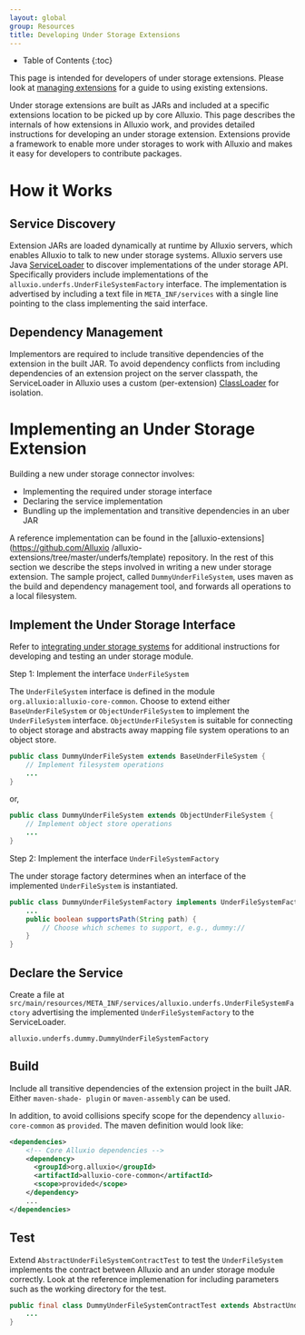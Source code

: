 ```yaml
---
layout: global
group: Resources
title: Developing Under Storage Extensions
---
```


* Table of Contents
{:toc}

This page is intended for developers of under storage extensions. Please look at [managing
extensions](UFSExtensions.html) for a guide to using existing extensions.

Under storage extensions are built as JARs and included at a specific extensions location to be
picked up by core Alluxio. This page describes the internals of how extensions in Alluxio work, and
provides detailed instructions for developing an under storage extension. Extensions provide a
framework to enable more under storages to work with Alluxio and makes it easy for developers to
contribute packages.

# How it Works

## Service Discovery

Extension JARs are loaded dynamically at runtime by Alluxio servers, which enables Alluxio to talk
to new under storage systems. Alluxio servers use Java
[ServiceLoader](https://docs.oracle.com/javase/7/docs/api/java/util/ServiceLoader.html) to discover
implementations of the under storage API. Specifically providers include implementations of the
`alluxio.underfs.UnderFileSystemFactory` interface. The implementation is advertised by including a
text file in `META_INF/services` with a single line pointing to the class implementing the said
interface.

## Dependency Management

Implementors are required to include transitive dependencies of the extension in the built JAR. To
avoid dependency conflicts from including dependencies of an extension project on the server
classpath, the ServiceLoader in Alluxio uses a custom (per-extension)
[ClassLoader](https://docs.oracle.com/javase/7/docs/api/java/lang/ClassLoader.html) for isolation.

# Implementing an Under Storage Extension

Building a new under storage connector involves: 

- Implementing the required under storage interface
- Declaring the service implementation
- Bundling up the implementation and transitive dependencies in an uber JAR

A reference implementation can be found in the [alluxio-extensions](https://github.com/Alluxio
/alluxio-extensions/tree/master/underfs/template) repository. In the rest of this section we
describe the steps involved in writing a new under storage extension. The sample project, called
`DummyUnderFileSystem`, uses maven as the build and dependency management tool, and forwards all
operations to a local filesystem.

## Implement the Under Storage Interface

Refer to [integrating under storage systems](Integrating-Under-Storage-Systems.html) for
additional instructions for developing and testing an under storage module.

Step 1: Implement the interface `UnderFileSystem`

The `UnderFileSystem` interface is defined in the module `org.alluxio:alluxio-core-common`. Choose
to extend either `BaseUnderFileSystem` or `ObjectUnderFileSystem` to implement the `UnderFileSystem`
interface. `ObjectUnderFileSystem` is suitable for connecting to object storage and abstracts away
mapping file system operations to an object store.

```java
public class DummyUnderFileSystem extends BaseUnderFileSystem {
	// Implement filesystem operations
	...
}
```

or,

```java
public class DummyUnderFileSystem extends ObjectUnderFileSystem {
	// Implement object store operations 
	...
}
```

Step 2: Implement the interface `UnderFileSystemFactory`

The under storage factory determines when an interface of the implemented `UnderFileSystem` is
instantiated.

```java
public class DummyUnderFileSystemFactory implements UnderFileSystemFactory {
	...
	public boolean supportsPath(String path) {
		// Choose which schemes to support, e.g., dummy://
	}
}
```

## Declare the Service

Create a file at `src/main/resources/META_INF/services/alluxio.underfs.UnderFileSystemFactory`
advertising the implemented `UnderFileSystemFactory` to the ServiceLoader.

```
alluxio.underfs.dummy.DummyUnderFileSystemFactory
```

## Build

Include all transitive dependencies of the extension project in the built JAR. Either `maven-shade-
plugin` or `maven-assembly` can be used.

In addition, to avoid collisions specify scope for the dependency `alluxio-core-common` as
`provided`. The maven definition would look like:

```xml
<dependencies>
    <!-- Core Alluxio dependencies -->
    <dependency>
      <groupId>org.alluxio</groupId>
      <artifactId>alluxio-core-common</artifactId>
      <scope>provided</scope>
    </dependency>
    ...
</dependencies>
```

## Test

Extend `AbstractUnderFileSystemContractTest` to test the `UnderFileSystem` implements the contract
between Alluxio and an under storage module correctly. Look at the reference implemenation for
including parameters such as the working directory for the test.

```java
public final class DummyUnderFileSystemContractTest extends AbstractUnderFileSystemContractTest {
    ...
}
```
